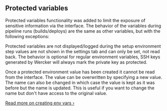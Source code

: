 ## Protected variables

Protected variables functionality was added to limit the exposure of sensitive
information via the interface. The behavior of the variables during pipeline runs
(builds/deploys) are the same as other variables, but with the following exceptions:

Protected variables are not displayed/logged during the setup environment step
values are not shown in the settings tab and can only be set, not read back.
The behavior is optional for regular environment variables, SSH keys generated
by Wercker will always mark the private key as protected.

Once a protected environment value has been created it cannot be read from the
interface. The value can be overwritten by specifying a new value. The name can
also be changed in which case the value is kept as it was before but the name
is updated. This is useful if you want to change the name but don't have access
to the original value.

[Read more on creating env vars &rsaquo;](/docs/environment-variables/creating-env-vars.html)
